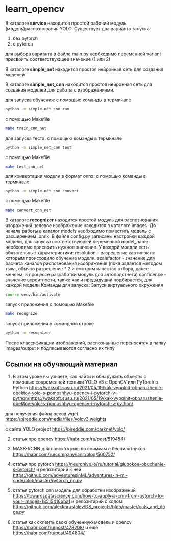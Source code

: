 # learn_opencv

В каталоге __service__ находится простой рабочий модуль (модель)распознования YOLO. Существует два варианта запуска:
1. без pytorch
2. с pytorch

для выбора варианта в файле main.py необходимо переменной variant присвоить соответствующее значение (1 или 2)

В каталоге __simple_net__ находится простоя нейронная сеть для создания моделей

В каталоге __simple_net_cnn__ находится простоя нейронная сеть для создания моделей для работы с изображениями.

для запуска обучения:
с помощью команды в терминале
```bash
python -m simple_net_cnn run
```
с помощью Makefile
```bash
make train_cnn_net
```
для запуска теста:
с помощью команды в терминале
```bash
python -m simple_net_cnn test
```
с помощью Makefile
```bash
make test_cnn_net
```
для конвертации модели в формат onnx:
с помощью команды в терминале
```bash
python -m simple_net_cnn convert
```
с помощью Makefile
```bash
make convert_cnn_net
```

В каталоге __recognizer__ находится простой модуль для распознования изоражений
целевое изображение находится в каталоге images. До начала работы в каталог models необходимо поместить
модель с расширением .onnx. В файле config.py записаны настройки каждой модели, для запуска соответствующей переменной
model_name необходимо присвоить нужное значение. У каждрй моедли есть обязательные характеристики:
resolution - разрешение картинок по которым происходило обучение модели.
scalefactor - значение для расчета каналов распознования изображения (пока задается методом тыка, обычно разрешение * 2 и смотрим качество отбора, далее меняем, в процессе разработки модуль для автоподстчета)
confidence - значение вероятности, также как и предыдущий подбирается, для каждой модели
Команды для запуска:
Запуск виртуального окружения
```bash
source venv/bin/activate
```
запуск приложения с помощью Makefile
```bash
make recognize
```
запуск приложения в командной строке
```bash
python -m recognizer
```
После классификации изображений, распознанные переносятся в папку images/output и подписываются согласно их типу

## Ссылки на обучающий материал

1. В этом уроке вы узнаете, как найти и обнаружить объекты с помощью современной техники YOLO v3 с OpenCV или PyTorch в Python
https://waksoft.susu.ru/2021/05/19/kak-vypolnit-obnaruzhenie-obektov-yolo-s-pomoshhyu-opencv-i-pytorch-v-python/https://waksoft.susu.ru/2021/05/19/kak-vypolnit-obnaruzhenie-obektov-yolo-s-pomoshhyu-opencv-i-pytorch-v-python/

для получения файла весов wget https://pjreddie.com/media/files/yolov3.weights

с сайта YOLO project https://pjreddie.com/darknet/yolo/


2. статья про opencv
https://habr.com/ru/post/519454/

3. MASK-RCNN для поиска крыш по снимкам с беспилотников
https://habr.com/ru/company/lanit/blog/500752/

4. статья про pytorch https://neurohive.io/ru/tutorial/glubokoe-obuchenie-s-pytorch/
и репозитарий к ней https://github.com/adventuresinML/adventures-in-ml-code/blob/master/pytorch_nn.py

5. статья pytorch cnn модель для обработки изображений
https://towardsdatascience.com/how-to-apply-a-cnn-from-pytorch-to-your-images-18515416bba1
и репозитарий с кодом https://github.com/alexkhrustalev/DS_projects/blob/master/cats_and_dogs.py

6. статья как склеить свою обученную модель и opencv https://habr.com/ru/post/478208/ и еще https://habr.com/ru/post/494804/
